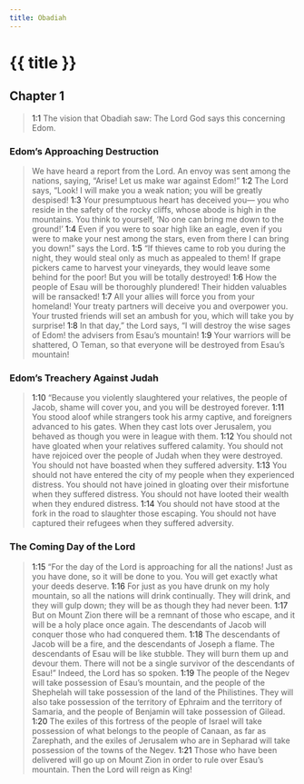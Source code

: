 ```yaml
---
title: Obadiah
---
```


# {{ title }}

## Chapter 1

> <a name="1:1">1:1</a> The vision that Obadiah saw:
> The Lord God says this concerning Edom.

### Edom’s Approaching Destruction

> We have heard a report from the Lord.
> An envoy was sent among the nations, saying,
> “Arise! Let us make war against Edom!”
> <a name="1:2">1:2</a> The Lord says, “Look! I will make you a weak nation;
> you will be greatly despised!
> <a name="1:3">1:3</a> Your presumptuous heart has deceived you—
> you who reside in the safety of the rocky cliffs,
> whose abode is high in the mountains.
> You think to yourself,
> ‘No one can bring me down to the ground!’
> <a name="1:4">1:4</a> Even if you were to soar high like an eagle,
> even if you were to make your nest among the stars,
> even from there I can bring you down!” says the Lord.
> <a name="1:5">1:5</a> “If thieves came to rob you during the night,
> they would steal only as much as appealed to them!
> If grape pickers came to harvest your vineyards,
> they would leave some behind for the poor!
> But you will be totally destroyed!
> <a name="1:6">1:6</a> How the people of Esau will be thoroughly plundered!
> Their hidden valuables will be ransacked!
> <a name="1:7">1:7</a> All your allies will force you from your homeland!
> Your treaty partners will deceive you and overpower you.
> Your trusted friends will set an ambush for you,
> which will take you by surprise!
> <a name="1:8">1:8</a> In that day,” the Lord says,
> “I will destroy the wise sages of Edom!
> the advisers from Esau’s mountain!
> <a name="1:9">1:9</a> Your warriors will be shattered, O Teman,
> so that everyone will be destroyed from Esau’s mountain!

### Edom’s Treachery Against Judah

> <a name="1:10">1:10</a> “Because you violently slaughtered your relatives, the people of Jacob,
> shame will cover you, and you will be destroyed forever.
> <a name="1:11">1:11</a> You stood aloof while strangers took his army captive,
> and foreigners advanced to his gates.
> When they cast lots over Jerusalem,
> you behaved as though you were in league with them.
> <a name="1:12">1:12</a> You should not have gloated when your relatives suffered calamity.
> You should not have rejoiced over the people of Judah when they were destroyed.
> You should not have boasted when they suffered adversity.
> <a name="1:13">1:13</a> You should not have entered the city of my people when they experienced distress.
> You should not have joined in gloating over their misfortune when they suffered distress.
> You should not have looted their wealth when they endured distress.
> <a name="1:14">1:14</a> You should not have stood at the fork in the road to slaughter those escaping.
> You should not have captured their refugees when they suffered adversity.

### The Coming Day of the Lord

> <a name="1:15">1:15</a> “For the day of the Lord is approaching for all the nations!
> Just as you have done, so it will be done to you.
> You will get exactly what your deeds deserve.
> <a name="1:16">1:16</a> For just as you have drunk on my holy mountain,
> so all the nations will drink continually.
> They will drink, and they will gulp down;
> they will be as though they had never been.
> <a name="1:17">1:17</a> But on Mount Zion there will be a remnant of those who escape,
> and it will be a holy place once again.
> The descendants of Jacob will conquer
> those who had conquered them.
> <a name="1:18">1:18</a> The descendants of Jacob will be a fire,
> and the descendants of Joseph a flame.
> The descendants of Esau will be like stubble.
> They will burn them up and devour them.
> There will not be a single survivor of the descendants of Esau!”
> Indeed, the Lord has so spoken.
> <a name="1:19">1:19</a> The people of the Negev will take possession of Esau’s mountain,
> and the people of the Shephelah will take possession of the land of the Philistines.
> They will also take possession of the territory of Ephraim and the territory of Samaria,
> and the people of Benjamin will take possession of Gilead.
> <a name="1:20">1:20</a> The exiles of this fortress of the people of Israel
> will take possession of what belongs to the people of Canaan, as far as Zarephath,
> and the exiles of Jerusalem who are in Sepharad
> will take possession of the towns of the Negev.
> <a name="1:21">1:21</a> Those who have been delivered will go up on Mount Zion
> in order to rule over Esau’s mountain.
> Then the Lord will reign as King!